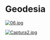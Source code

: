 # Geodesia
[![06.jpg](https://i.postimg.cc/c1hwPdLn/06.jpg)](https://postimg.cc/jCWD70Nx)

[![Captura2.jpg](https://i.postimg.cc/tTkkj3r8/Captura2.jpg)](https://postimg.cc/2bqhdZNx)
